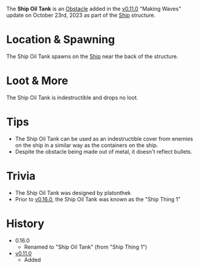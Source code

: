 The **Ship Oil Tank** is an [Obstacle](/obstacles) added in the [v0.11.0](https://github.com/HasangerGames/suroi/releases/tag/v0.11.0) "Making Waves" update on October 23rd, 2023 as part of the [Ship](/buildings/ship) structure.

# Location & Spawning

The Ship Oil Tank spawns on the [Ship](/buildings/ship) near the back of the structure.

# Loot & More

The Ship Oil Tank is indestructible and drops no loot.

# Tips

- The Ship Oil Tank can be used as an indestructible cover from enemies on the ship in a similar way as the containers on the ship.
- Despite the obstacle being made out of metal, it doesn't reflect bullets.

# Trivia

- The Ship Oil Tank was designed by platonthek
- Prior to [v0.16.0](https://github.com/HasangerGames/suroi/releases/tag/v0.16.0), the Ship Oil Tank was known as the "Ship Thing 1"

# History

- 0.16.0
  - Renamed to "Ship Oil Tank" (from "Ship Thing 1")
- [v0.11.0](https://github.com/HasangerGames/suroi/releases/tag/v0.11.0)
  - Added
